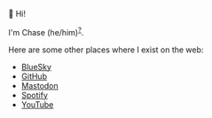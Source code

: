 👋 Hi!

I'm Chase (he/him)<sup>[?](https://pronouns.org/what-and-why)</sup>.

Here are some other places where I exist on the web:

- <a href="https://bsky.app/profile/clm.dev"><i class="fab fa-bluesky"></i> BlueSky</a>
- <a href="https://github.com/clmay"><i class="fab fa-github"></i> GitHub</a>
- <a href="https://mastodon.social/@clm"><i class="fab fa-mastodon"></i> Mastodon</a>
- <a href="https://open.spotify.com/user/chaseloganmay"><i class="fab fa-spotify"></i> Spotify</a>
- <a href=" https://www.youtube.com/@clm541"><i class="fab fa-youtube"></i> YouTube</a>

<!-- Load icons -->
<link rel="stylesheet" href="https://cdnjs.cloudflare.com/ajax/libs/font-awesome/6.0.0-beta3/css/all.min.css">
